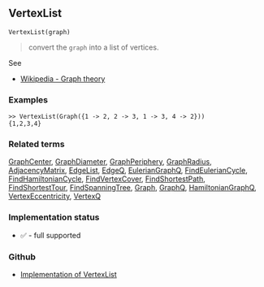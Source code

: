 ## VertexList

```
VertexList(graph)
```

> convert the `graph` into a list of vertices.

See
* [Wikipedia - Graph theory](https://en.wikipedia.org/wiki/Graph_theory)

### Examples

```
>> VertexList(Graph({1 -> 2, 2 -> 3, 1 -> 3, 4 -> 2})) 
{1,2,3,4}
```

### Related terms 
[GraphCenter](GraphCenter.md), [GraphDiameter](GraphDiameter.md), [GraphPeriphery](GraphPeriphery.md), [GraphRadius](GraphRadius.md), [AdjacencyMatrix](AdjacencyMatrix.md), [EdgeList](EdgeList.md),
[EdgeQ](EdgeQ.md), [EulerianGraphQ](EulerianGraphQ.md), [FindEulerianCycle](FindEulerianCycle.md), [FindHamiltonianCycle](FindHamiltonianCycle.md), [FindVertexCover](FindVertexCover.md), [FindShortestPath](FindShortestPath.md), 
[FindShortestTour](FindShortestTour.md), [FindSpanningTree](FindSpanningTree.md), [Graph](Graph.md), [GraphQ](GraphQ.md), [HamiltonianGraphQ](HamiltonianGraphQ.md), [VertexEccentricity](VertexEccentricity.md), [VertexQ](VertexQ.md) 






### Implementation status

* &#x2705; - full supported

### Github

* [Implementation of VertexList](https://github.com/axkr/symja_android_library/blob/master/symja_android_library/matheclipse-core/src/main/java/org/matheclipse/core/builtin/GraphFunctions.java#L2081) 
